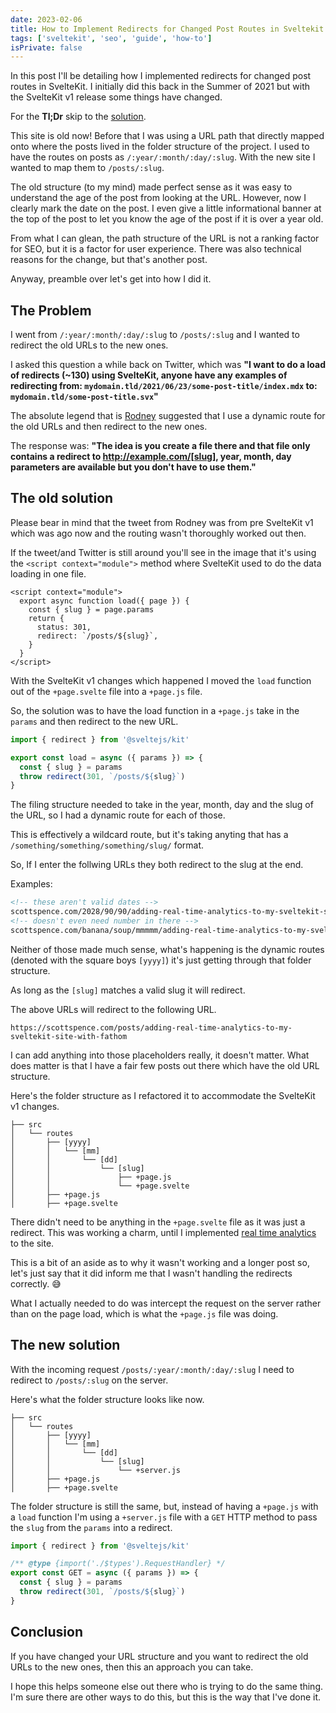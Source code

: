 ```yaml
---
date: 2023-02-06
title: How to Implement Redirects for Changed Post Routes in Sveltekit
tags: ['sveltekit', 'seo', 'guide', 'how-to']
isPrivate: false
---
```


<script>
  import { Tweet } from 'sveltekit-embed'
  import { DateDistance } from '$lib/components'
</script>

In this post I'll be detailing how I implemented redirects for changed
post routes in SvelteKit. I initially did this back in the Summer of
2021 but with the SvelteKit v1 release some things have changed.

For the **Tl;Dr** skip to the [solution](#the-new-solution).

This site is <DateDistance date='2021-04-06' /> old now! Before that I
was using a URL path that directly mapped onto where the posts lived
in the folder structure of the project. I used to have the routes on
posts as `/:year/:month/:day/:slug`. With the new site I wanted to map
them to `/posts/:slug`.

The old structure (to my mind) made perfect sense as it was easy to
understand the age of the post from looking at the URL. However, now I
clearly mark the date on the post. I even give a little informational
banner at the top of the post to let you know the age of the post if
it is over a year old.

From what I can glean, the path structure of the URL is not a ranking
factor for SEO, but it is a factor for user experience. There was also
technical reasons for the change, but that's another post.

Anyway, preamble over let's get into how I did it.

## The Problem

I went from `/:year/:month/:day/:slug` to `/posts/:slug` and I wanted
to redirect the old URLs to the new ones.

I asked this question a while back on Twitter, which was **"I want to
do a load of redirects (~130) using SvelteKit, anyone have any
examples of redirecting from:
`mydomain.tld/2021/06/23/some-post-title/index.mdx` to:
`mydomain.tld/some-post-title.svx`"**

<Tweet tweetLink="spences10/status/1407743903361646596" />

The absolute legend that is [Rodney] suggested that I use a dynamic
route for the old URLs and then redirect to the new ones.

The response was: **"The idea is you create a file there and that file
only contains a redirect to http://example.com/[slug], year, month,
day parameters are available but you don't have to use them."**

<Tweet tweetLink="askRodney/status/1408474251292725248" />

## The old solution

Please bear in mind that the tweet from Rodney was from pre SvelteKit
v1 which was <DateDistance date='2021-06-05' /> ago now and the
routing wasn't thoroughly worked out then.

If the tweet/and Twitter is still around you'll see in the image that
it's using the `<script context="module">` method where SvelteKit used
to do the data loading in one file.

```svelte
<script context="module">
  export async function load({ page }) {
    const { slug } = page.params
    return {
      status: 301,
      redirect: `/posts/${slug}`,
    }
  }
</script>
```

With the SvelteKit v1 changes which happened I moved the `load`
function out of the `+page.svelte` file into a `+page.js` file.

So, the solution was to have the load function in a `+page.js` take in
the `params` and then redirect to the new URL.

```js
import { redirect } from '@sveltejs/kit'

export const load = async ({ params }) => {
  const { slug } = params
  throw redirect(301, `/posts/${slug}`)
}
```

The filing structure needed to take in the year, month, day and the
slug of the URL, so I had a dynamic route for each of those.

This is effectively a wildcard route, but it's taking anyting that has
a `/something/something/something/slug/` format.

So, If I enter the follwing URLs they both redirect to the slug at the
end.

Examples:

```html
<!-- these aren't valid dates -->
scottspence.com/2028/90/90/adding-real-time-analytics-to-my-sveltekit-site-with-fathom
<!-- doesn't even need number in there -->
scottspence.com/banana/soup/mmmmm/adding-real-time-analytics-to-my-sveltekit-site-with-fathom
```

Neither of those made much sense, what's happening is the dynamic
routes (denoted with the square boys `[yyyy]`) it's just getting
through that folder structure.

As long as the `[slug]` matches a valid slug it will redirect.

The above URLs will redirect to the following URL.

```text
https://scottspence.com/posts/adding-real-time-analytics-to-my-sveltekit-site-with-fathom
```

I can add anything into those placeholders really, it doesn't matter.
What does matter is that I have a fair few posts out there which have
the old URL structure.

Here's the folder structure as I refactored it to accommodate the
SvelteKit v1 changes.

```text
├── src
│   └── routes
│       ├── [yyyy]
│       │   └── [mm]
│       │       └── [dd]
│       │           └── [slug]
│       │               ├── +page.js
│       │               └── +page.svelte
│       ├── +page.js
│       ├── +page.svelte
```

There didn't need to be anything in the `+page.svelte` file as it was
just a redirect. This was working a charm, until I implemented [real
time analytics] to the site.

This is a bit of an aside as to why it wasn't working and a longer
post so, let's just say that it did inform me that I wasn't handling
the redirects correctly. 😅

What I actually needed to do was intercept the request on the server
rather than on the page load, which is what the `+page.js` file was
doing.

## The new solution

With the incoming request `/posts/:year/:month/:day/:slug` I need to
redirect to `/posts/:slug` on the server.

Here's what the folder structure looks like now.

```text
├── src
│   └── routes
│       ├── [yyyy]
│       │   └── [mm]
│       │       └── [dd]
│       │           └── [slug]
│       │               └── +server.js
│       ├── +page.js
│       ├── +page.svelte
```

The folder structure is still the same, but, instead of having a
`+page.js` with a `load` function I'm using a `+server.js` file with a
`GET` HTTP method to pass the `slug` from the `params` into a
redirect.

```js
import { redirect } from '@sveltejs/kit'

/** @type {import('./$types').RequestHandler} */
export const GET = async ({ params }) => {
  const { slug } = params
  throw redirect(301, `/posts/${slug}`)
}
```

## Conclusion

If you have changed your URL structure and you want to redirect the
old URLs to the new ones, then this an approach you can take.

I hope this helps someone else out there who is trying to do the same
thing. I'm sure there are other ways to do this, but this is the way
that I've done it.

<!-- Links -->

[Rodney]: https://twitter.com/askRodney
[real time analytics]:
  https://scottspence.com/posts/adding-real-time-analytics-to-my-sveltekit-site-with-fathom
